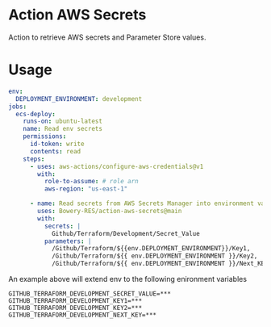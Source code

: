 # Action AWS Secrets

Action to retrieve AWS secrets and Parameter Store values.

# Usage

```yml
env:
  DEPLOYMENT_ENVIRONMENT: development
jobs:
  ecs-deploy:
    runs-on: ubuntu-latest
    name: Read env secrets
    permissions:
      id-token: write
      contents: read
    steps:
      - uses: aws-actions/configure-aws-credentials@v1
        with:
          role-to-assume: # role arn
          aws-region: "us-east-1"

      - name: Read secrets from AWS Secrets Manager into environment variables
        uses: Bowery-RES/action-aws-secrets@main
        with:
          secrets: |
            Github/Terraform/Development/Secret_Value
          parameters: |
            /Github/Terraform/${{env.DEPLOYMENT_ENVIRONMENT}}/Key1,
            /Github/Terraform/${{ env.DEPLOYMENT_ENVIRONMENT }}/Key2,
            /Github/Terraform/${{ env.DEPLOYMENT_ENVIRONMENT }}/Next_KEY
```

An example above will extend env to the following enironment variables

```
GITHUB_TERRAFORM_DEVELOPMENT_SECRET_VALUE=***
GITHUB_TERRAFORM_DEVELOPMENT_KEY1=***
GITHUB_TERRAFORM_DEVELOPMENT_KEY2=***
GITHUB_TERRAFORM_DEVELOPMENT_NEXT_KEY=***
```

